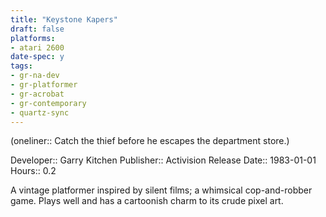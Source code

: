 ```yaml
---
title: "Keystone Kapers"
draft: false
platforms:
- atari 2600
date-spec: y
tags:
- gr-na-dev
- gr-platformer
- gr-acrobat
- gr-contemporary 
- quartz-sync
---
```


(oneliner:: Catch the thief before he escapes the department store.)

Developer:: Garry Kitchen
Publisher:: Activision
Release Date:: 1983-01-01
Hours:: 0.2

A vintage platformer inspired by silent films; a whimsical cop-and-robber game. Plays well and has a cartoonish charm to its crude pixel art.